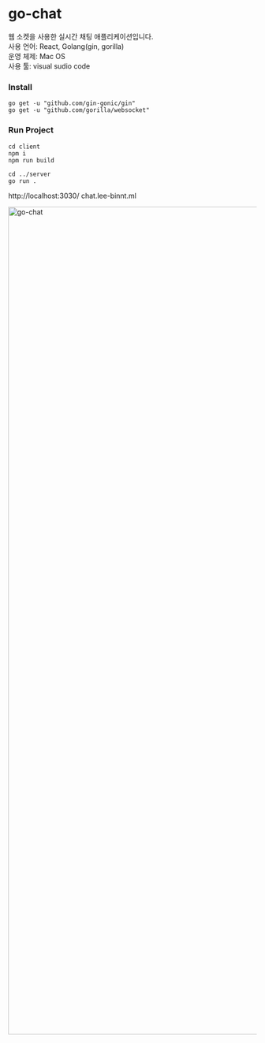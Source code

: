 # go-chat
웹 소켓을 사용한 실시간 채팅 애플리케이션입니다.  
사용 언어: React, Golang(gin, gorilla)  
운영 체제: Mac OS  
사용 툴: visual sudio code  

### Install
```shell
go get -u "github.com/gin-gonic/gin"
go get -u "github.com/gorilla/websocket"
```

### Run Project
```shell
cd client
npm i
npm run build

cd ../server
go run .
```
http://localhost:3030/
chat.lee-binnt.ml

<img width="1680" alt="go-chat" src="https://user-images.githubusercontent.com/25112694/126584685-0adeb9b1-9245-404b-958e-5a18b4c2155b.gif">
